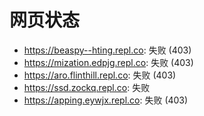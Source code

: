 # 网页状态
- https://beaspy--hting.repl.co: 失败 (403)
- https://mization.edpjg.repl.co: 失败 (403)
- https://aro.flinthill.repl.co: 失败 (403)
- https://ssd.zockq.repl.co: 失败
- https://apping.eywjx.repl.co: 失败 (403)
